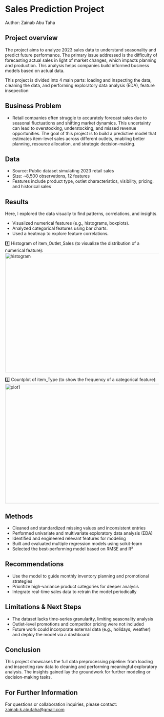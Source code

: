 # Sales Prediction Project
 Author: Zainab Abu Taha



## Project overview 
The project aims to analyze 2023 sales data to understand seasonality and predict future performance. The primary issue addressed is the difficulty of forecasting actual sales in light of market changes, which impacts planning and production. This analysis helps companies build informed business models based on actual data.

This project is divided into 4 main parts: loading and inspecting the data, cleaning the data, and performing exploratory data analysis (EDA), feature insepection

## Business Problem
 - Retail companies often struggle to accurately forecast sales due to seasonal fluctuations and shifting market dynamics. This uncertainty can lead to overstocking, understocking, and missed revenue opportunities. The goal of this project is to build a predictive model that estimates item-level sales across different outlets, enabling better planning, resource allocation, and strategic decision-making.

## Data
 - Source: Public dataset simulating 2023 retail sales
 - Size: ~8,500 observations, 12 features
 - Features include product type, outlet characteristics, visibility, pricing, and historical sales

## Results
Here, I explored the data visually to find patterns, correlations, and insights.
- Visualized numerical features (e.g., histograms, boxplots).
- Analyzed categorical features using bar charts.
- Used a heatmap to explore feature correlations.

1️⃣ Histogram of item_Outlet_Sales (to visualize the distribution of a numerical feature):
<img width="790" height="390" alt="histogram" src="https://github.com/user-attachments/assets/af22e1ef-52bc-4393-9e63-cc52d161d1ca" />

2️⃣ Countplot of item_Type (to show the frequency of a categorical feature):
<img width="789" height="390" alt="plot1" src="https://github.com/user-attachments/assets/6e85c139-75ef-4c6b-adaf-96b0770aa1a5" />

## Methods
 - Cleaned and standardized missing values and inconsistent entries
 - Performed univariate and multivariate exploratory data analysis (EDA)
 - Identified and engineered relevant features for modeling
 - Built and evaluated multiple regression models using scikit-learn
 - Selected the best-performing model based on RMSE and R²

## Recommendations
 - Use the model to guide monthly inventory planning and promotional strategies
 - Prioritize high-variance product categories for deeper analysis
 - Integrate real-time sales data to retrain the model periodically
## Limitations & Next Steps
 - The dataset lacks time-series granularity, limiting seasonality analysis
 - Outlet-level promotions and competitor pricing were not included
 - Future work could incorporate external data (e.g., holidays, weather) and deploy the model via a dashboard

## Conclusion
This project showcases the full data preprocessing pipeline: from loading and inspecting raw data to cleaning and performing meaningful exploratory analysis. The insights gained lay the groundwork for further modeling or decision-making tasks.

## For Further Information
For questions or collaboration inquiries, please contact: zainab.k.abutaha@gmail.com
